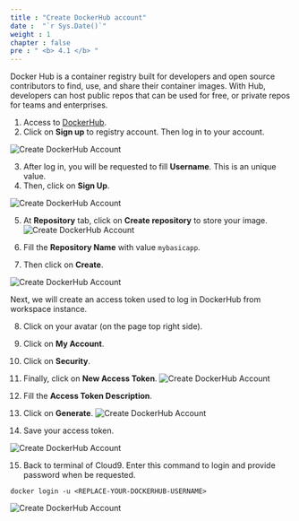 ```yaml
---
title : "Create DockerHub account"
date :  "`r Sys.Date()`" 
weight : 1 
chapter : false
pre : " <b> 4.1 </b> "
---
```


Docker Hub is a container registry built for developers and open source contributors to find, use, and share their container images. With Hub, developers can host public repos that can be used for free, or private repos for teams and enterprises.

1. Access to [DockerHub](https://www.docker.com/products/docker-hub/).
2. Click on **Sign up** to registry account. Then log in to your account.

![Create DockerHub Account](../../images/4.dockerhub/4.1.createaccount/4.1.1.createaccount.png?pc=90pt)

3. After log in, you will be requested to fill **Username**. This is an unique value.
4. Then, click on **Sign Up**.

![Create DockerHub Account](../../images/4.dockerhub/4.1.createaccount/4.1.2.createaccount.png?pc=90pt)

5. At **Repository** tab, click on **Create repository** to store your image.
![Create DockerHub Account](../../images/4.dockerhub/4.1.createaccount/4.1.3.createaccount.png?pc=90pt)

6. Fill the **Repository Name** with value ```mybasicapp```.
7. Then click on **Create**.

![Create DockerHub Account](../../images/4.dockerhub/4.1.createaccount/4.1.4.createaccount.png?pc=90pt)

Next, we will create an access token used to log in DockerHub from workspace instance.

8. Click on your avatar (on the page top right side).
9. Click on **My Account**.
10. Click on **Security**.
11. Finally, click on **New Access Token**.
![Create DockerHub Account](../../images/4.dockerhub/4.1.createaccount/4.1.5.createaccount.png?pc=90pt)

12. Fill the **Access Token Description**.
13. Click on **Generate**.
![Create DockerHub Account](../../images/4.dockerhub/4.1.createaccount/4.1.6.createaccount.png?pc=90pt)

14. Save your access token.

![Create DockerHub Account](../../images/4.dockerhub/4.1.createaccount/4.1.7.createaccount.png?pc=90pt)

15. Back to terminal of Cloud9. Enter this command to login and provide password when be requested.
```
docker login -u <REPLACE-YOUR-DOCKERHUB-USERNAME>
```
![Create DockerHub Account](../../images/4.dockerhub/4.1.createaccount/4.1.8.createaccount.png?pc=90pt)
